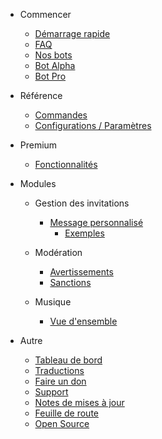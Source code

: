 - Commencer

  - [Démarrage rapide](/fr/getting-started/quick-start.md)
  - [FAQ](/fr/getting-started/faq.md)
  - [Nos bots](/fr/getting-started/our-bots.md)
  - [Bot Alpha](/fr/getting-started/alpha.md)
  - [Bot Pro](/fr/getting-started/pro.md)

- Référence

  - [Commandes](/fr/reference/commands.md)
  - [Configurations / Paramètres](/fr/reference/settings.md)

- Premium

  - [Fonctionnalités](/fr/premium/features.md)

- Modules

  - Gestion des invitations

    - [Message personnalisé](/fr/modules/invites/custom-messages.md)
      - [Exemples](/fr/modules/invites/examples.md)

  - Modération

    - [Avertissements](/fr/modules/moderation/strikes.md)
    - [Sanctions](/fr/modules/moderation/punishments.md)

  - Musique

    - [Vue d'ensemble](/fr/modules/music/overview.md)

- Autre

  - [Tableau de bord](/fr/other/webpanel.md)
  - [Traductions](/fr/other/translations.md)
  - [Faire un don](/fr/other/donating.md)
  - [Support](/fr/other/support.md)
  - [Notes de mises à jour](/fr/other/changelog.md)
  - [Feuille de route](/fr/other/roadmap.md)
  - [Open Source](/fr/other/open-source.md)

